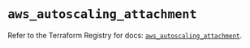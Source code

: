# `aws_autoscaling_attachment`

Refer to the Terraform Registry for docs: [`aws_autoscaling_attachment`](https://registry.terraform.io/providers/hashicorp/aws/5.83.1/docs/resources/autoscaling_attachment).
